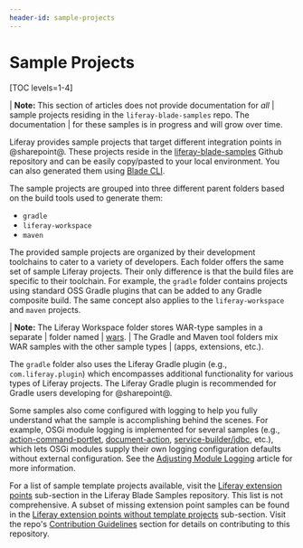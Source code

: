 ```yaml
---
header-id: sample-projects
---
```


# Sample Projects

[TOC levels=1-4]

| **Note:** This section of articles does not provide documentation for *all*
| sample projects residing in the `liferay-blade-samples` repo. The documentation
| for these samples is in progress and will grow over time.

Liferay provides sample projects that target different integration points in
@sharepoint@. These projects reside in the
[liferay-blade-samples](https://github.com/liferay/liferay-blade-samples)
Github repository and can be easily copy/pasted to your local environment. You
can also generated them using
[Blade CLI](/docs/7-2/reference/-/knowledge_base/r/generating-project-samples-with-blade-cli).

The sample projects are grouped into three different parent folders based on the
build tools used to generate them:

- `gradle`
- `liferay-workspace`
- `maven`

The provided sample projects are organized by their development toolchains to
cater to a variety of developers. Each folder offers the same set of sample
Liferay projects. Their only difference is that the build files are specific to
their toolchain. For example, the `gradle` folder contains projects using
standard OSS Gradle plugins that can be added to any Gradle composite build. The
same concept also applies to the `liferay-workspace` and `maven` projects.

| **Note:** The Liferay Workspace folder stores WAR-type samples in a separate
| folder named
| [wars](https://github.com/liferay/liferay-blade-samples/tree/7.1/liferay-workspace/wars).
| The Gradle and Maven tool folders mix WAR samples with the other sample types
| (apps, extensions, etc.).

The `gradle` folder also uses the Liferay Gradle plugin (e.g.,
`com.liferay.plugin`) which encompasses additional functionality for various
types of Liferay projects. The Liferay Gradle plugin is recommended for Gradle
users developing for @sharepoint@. 

Some samples also come configured with logging to help you fully understand
what the sample is accomplishing behind the scenes. For example, OSGi module
logging is implemented for several samples (e.g.,
[action-command-portlet](https://github.com/liferay/liferay-blade-samples/tree/7.1/gradle/apps/action-command-portlet),
[document-action](/docs/7-2/reference/-/knowledge_base/r/document-action),
[service-builder/jdbc](/docs/7-2/reference/-/knowledge_base/r/service-builder-application-using-external-database-via-jdbc),
etc.), which lets OSGi modules supply their own logging configuration defaults
without external configuration. See the
[Adjusting Module Logging](/docs/7-2/appdev/-/knowledge_base/a/adjusting-module-logging)
article for more information.

For a list of sample template projects available, visit the
[Liferay extension points](https://github.com/liferay/liferay-blade-samples#liferay-extension-points-and-template-projects)
sub-section in the Liferay Blade Samples repository. This list is not
comprehensive. A subset of missing extension point samples can be found in the
[Liferay extension points without template projects](https://github.com/liferay/liferay-blade-samples#liferay-extension-points-without-template-projects)
sub-section. Visit the repo's
[Contribution Guidelines](https://github.com/liferay/liferay-blade-samples#contribution-guidelines)
section for details on contributing to this repository.
